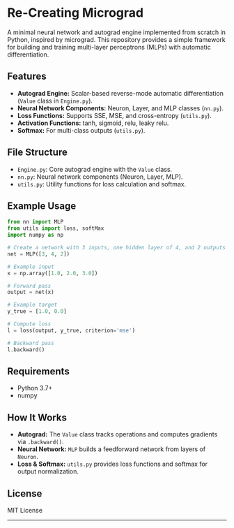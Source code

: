 # Re-Creating Micrograd

A minimal neural network and autograd engine implemented from scratch in Python, inspired by micrograd. This repository provides a simple framework for building and training multi-layer perceptrons (MLPs) with automatic differentiation.

## Features

- **Autograd Engine:** Scalar-based reverse-mode automatic differentiation (`Value` class in `Engine.py`).
- **Neural Network Components:** Neuron, Layer, and MLP classes (`nn.py`).
- **Loss Functions:** Supports SSE, MSE, and cross-entropy (`utils.py`).
- **Activation Functions:** tanh, sigmoid, relu, leaky relu.
- **Softmax:** For multi-class outputs (`utils.py`).

## File Structure

- `Engine.py`: Core autograd engine with the `Value` class.
- `nn.py`: Neural network components (Neuron, Layer, MLP).
- `utils.py`: Utility functions for loss calculation and softmax.

## Example Usage

```python
from nn import MLP
from utils import loss, softMax
import numpy as np

# Create a network with 3 inputs, one hidden layer of 4, and 2 outputs
net = MLP([3, 4, 2])

# Example input
x = np.array([1.0, 2.0, 3.0])

# Forward pass
output = net(x)

# Example target
y_true = [1.0, 0.0]

# Compute loss
l = loss(output, y_true, criterion='mse')

# Backward pass
l.backward()
```

## Requirements

- Python 3.7+
- numpy

## How It Works

- **Autograd:** The `Value` class tracks operations and computes gradients via `.backward()`.
- **Neural Network:** `MLP` builds a feedforward network from layers of `Neuron`.
- **Loss & Softmax:** `utils.py` provides loss functions and softmax for output normalization.

## License

MIT License

---

